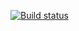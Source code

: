 
[![Build status](https://ci.appveyor.com/api/projects/status/b8a0odjy5dpi1unm?svg=true)](https://ci.appveyor.com/project/ErmEvgeniy/electors)
